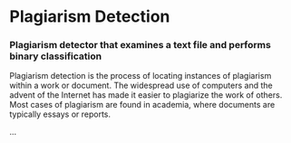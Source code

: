 # Plagiarism Detection
### Plagiarism detector that examines a text file and performs binary classification
 
Plagiarism detection is the process of locating instances of plagiarism within a work or document. The widespread use of computers and the advent of the Internet has made it easier to plagiarize the work of others. Most cases of plagiarism are found in academia, where documents are typically essays or reports.  

...